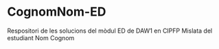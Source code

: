 # CognomNom-ED
Respositori de les solucions del mòdul ED de DAW1 en CIPFP Mislata del estudiant Nom Cognom